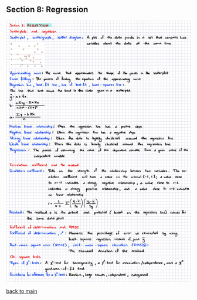 ## Section 8: Regression

![stats_23.jpg](../imgs/stats_23.jpg)

[back to main](https://github.com/aziart/stats)